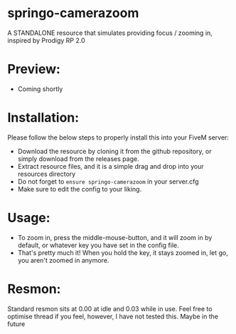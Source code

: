 # springo-camerazoom
A STANDALONE resource that simulates providing focus / zooming in, inspired by Prodigy RP 2.0

# Preview:
- Coming shortly

# Installation:
Please follow the below steps to properly install this into your FiveM server:
- Download the resource by cloning it from the github repository, or simply download from the releases page.
- Extract resource files, and it is a simple drag and drop into your resources directory
- Do not forget to `ensure springo-camerazoom` in your server.cfg
- Make sure to edit the config to your liking.

# Usage:
- To zoom in, press the middle-mouse-button, and it will zoom in by default, or whatever key you have set in the config file.
- That's pretty much it! When you hold the key, it stays zoomed in, let go, you aren't zoomed in anymore. 

# Resmon:
Standard resmon sits at 0.00 at idle and 0.03 while in use. Feel free to optimise thread if you feel, however, I have not tested this. Maybe in the future
